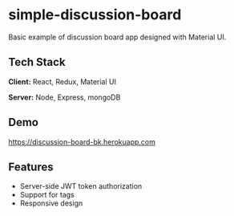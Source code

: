 
# simple-discussion-board

Basic example of discussion board app designed with Material UI.



## Tech Stack

**Client:** React, Redux, Material UI

**Server:** Node, Express, mongoDB


## Demo

https://discussion-board-bk.herokuapp.com
## Features

- Server-side JWT token authorization
- Support for tags
- Responsive design

